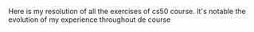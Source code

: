 Here is my resolution of all the exercises of cs50 course.
It's notable the evolution of my experience throughout de course

